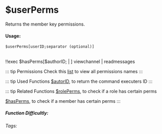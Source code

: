 # $userPerms
Returns the member key permissions.

#### Usage: 
`$userPerms[userID;separator (optional)]`

<br/>
<discord-messages>
	<discord-message :bot="false" role-color="#ffcc9a" author="Member">
		!!exec $hasPerms[$authorID; | ]
	</discord-message>
	<discord-message :bot="true" role-color="#0099ff" author="Custom Command" avatar="https://media.discordapp.net/avatars/725721249652670555/781224f90c3b841ba5b40678e032f74a.webp">
        viewchannel | readmessages
	</discord-message>
</discord-messages>

::: tip Permissions
Check this [list](../CodeReferences/ref.permissions_list.md) to view all permissions names
:::

::: tip Used Functions
[$autorID](../Member/authorID.md), to return the command executers ID
:::

::: tip Related Functions
[$rolePerms](../Role/rolePerms.md), to check if a role has certain perms

[$hasPerms](../Member/hasPerms.md), to check if a member has certain perms
:::

##### Function Difficultly: <Badge type="warning" text="Medium" vertical="middle" /> 
###### Tags: <Badge type="tip" text="Member" vertical="middle" /> <Badge type="tip" text="Perms" vertical="middle" /> <Badge type="tip" text="permissions" vertical="middle" /> <Badge type="tip" text="rights" vertical="middle" />
